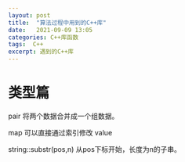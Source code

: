 ```yaml
---
layout: post
title:  "算法过程中用到的C++库"
date:   2021-09-09 13:05
categories: C++库函数
tags:  C++
excerpt: 遇到的C++库
---
```





# 类型篇
pair 将两个数据合并成一个组数据。

map 可以直接通过索引修改 value 

string::substr(pos,n) 从pos下标开始，长度为n的子串。

